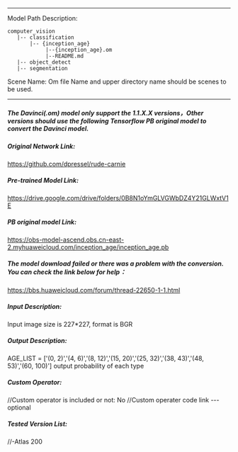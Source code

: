 *******************************************************************************
Model Path Description:
```
computer_vision
   |-- classification
       |-- {inception_age}
            |--{inception_age}.om
            |--README.md
   |-- object_detect
   |-- segmentation
```
Scene Name: Om file Name and upper directory name should be scenes to be used.
*******************************************************************************

##### The Davinci(.om) model only support the 1.1.X.X versions，Other versions should use the following Tensorflow PB original model to convert the Davinci model.

##### Original Network Link:
https://github.com/dpressel/rude-carnie

##### Pre-trained Model Link:
https://drive.google.com/drive/folders/0B8N1oYmGLVGWbDZ4Y21GLWxtV1E

##### PB  original model Link:
https://obs-model-ascend.obs.cn-east-2.myhuaweicloud.com/inception_age/inception_age.pb

##### The model download failed or there was a problem with the conversion. You can check the link below for help：
https://bbs.huaweicloud.com/forum/thread-22650-1-1.html

##### Input Description:
Input image size is 227*227, format is BGR

##### Output Description:
AGE_LIST = ['(0, 2)','(4, 6)','(8, 12)','(15, 20)','(25, 32)','(38, 43)','(48, 53)','(60, 100)']
output probability of each type

##### Custom Operator:
//Custom operator is included or not: No
//Custom operater code link ---optional

##### Tested Version List:
//-Atlas 200
